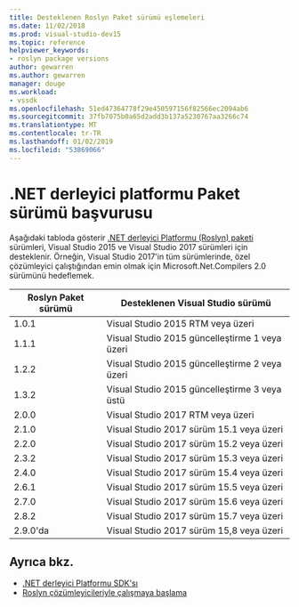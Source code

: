 ```yaml
---
title: Desteklenen Roslyn Paket sürümü eşlemeleri
ms.date: 11/02/2018
ms.prod: visual-studio-dev15
ms.topic: reference
helpviewer_keywords:
- roslyn package versions
author: gewarren
ms.author: gewarren
manager: douge
ms.workload:
- vssdk
ms.openlocfilehash: 51ed47364778f29e450597156f82566ec2094ab6
ms.sourcegitcommit: 37fb7075b0a65d2add3b137a5230767aa3266c74
ms.translationtype: MT
ms.contentlocale: tr-TR
ms.lasthandoff: 01/02/2019
ms.locfileid: "53869066"
---
```

# <a name="net-compiler-platform-package-version-reference"></a>.NET derleyici platformu Paket sürümü başvurusu

Aşağıdaki tabloda gösterir [.NET derleyici Platformu (Roslyn) paketi](https://www.nuget.org/packages/Microsoft.Net.Compilers/) sürümleri, Visual Studio 2015 ve Visual Studio 2017 sürümleri için desteklenir. Örneğin, Visual Studio 2017'in tüm sürümlerinde, özel çözümleyici çalıştığından emin olmak için Microsoft.Net.Compilers 2.0 sürümünü hedeflemek.

| Roslyn Paket sürümü | Desteklenen Visual Studio sürümü |
| - | - |
| 1.0.1 | Visual Studio 2015 RTM veya üzeri |
| 1.1.1 | Visual Studio 2015 güncelleştirme 1 veya üzeri |
| 1.2.2 | Visual Studio 2015 güncelleştirme 2 veya üzeri |
| 1.3.2 | Visual Studio 2015 güncelleştirme 3 veya üstü |
| 2.0.0 | Visual Studio 2017 RTM veya üzeri |
| 2.1.0 | Visual Studio 2017 sürüm 15.1 veya üzeri |
| 2.2.0 | Visual Studio 2017 sürüm 15.2 veya üzeri |
| 2.3.2 | Visual Studio 2017 sürüm 15.3 veya üzeri |
| 2.4.0 | Visual Studio 2017 sürüm 15.4 veya üzeri |
| 2.6.1 | Visual Studio 2017 sürüm 15.5 veya üzeri |
| 2.7.0 | Visual Studio 2017 sürüm 15.6 veya üzeri |
| 2.8.2 | Visual Studio 2017 sürüm 15.7 veya üzeri |
| 2.9.0'da | Visual Studio 2017 sürüm 15,8 veya üzeri |

## <a name="see-also"></a>Ayrıca bkz.

- [.NET derleyici Platformu SDK'sı](/dotnet/csharp/roslyn-sdk/)
- [Roslyn çözümleyicileriyle çalışmaya başlama](getting-started-with-roslyn-analyzers.md)